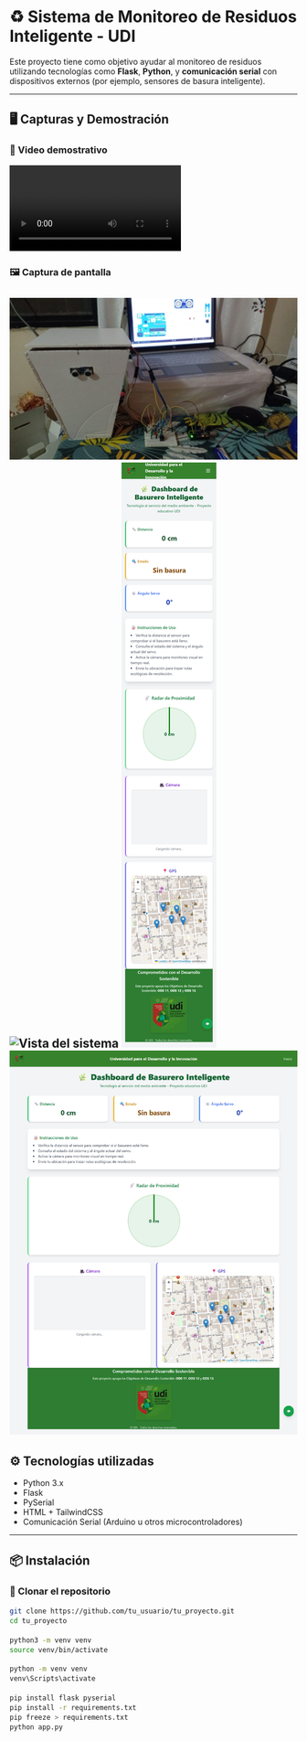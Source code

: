 # ♻️ Sistema de Monitoreo de Residuos Inteligente - UDI

Este proyecto tiene como objetivo ayudar al monitoreo de residuos utilizando tecnologías como **Flask**, **Python**, y **comunicación serial** con dispositivos externos (por ejemplo, sensores de basura inteligente).

---

## 🖥️ Capturas y Demostración

### 🎥 Video demostrativo
![Residuos Logo](static/video/prototipo.mp4)


### 🖼️ Captura de pantalla

![Vista del sistema](static/prototipo.jpeg)
![Vista del sistema](static/diseño.png)
![Vista del sistema](static/screencapture/screencapture-movil.png)
![Vista del sistema](static/screencapture/screencapture-web.png)
---

## ⚙️ Tecnologías utilizadas

- Python 3.x
- Flask
- PySerial
- HTML + TailwindCSS
- Comunicación Serial (Arduino u otros microcontroladores)

---

## 📦 Instalación

### 🔧 Clonar el repositorio

```bash
git clone https://github.com/tu_usuario/tu_proyecto.git
cd tu_proyecto

python3 -m venv venv
source venv/bin/activate

python -m venv venv
venv\Scripts\activate

pip install flask pyserial
pip install -r requirements.txt
pip freeze > requirements.txt
python app.py


